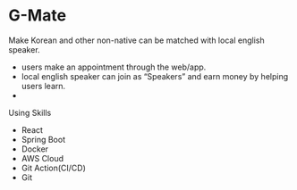 # G-Mate
Make Korean and other non-native can be matched with local english speaker.
- users make an appointment through the web/app.
- local english speaker can join as “Speakers” and earn money by helping users learn.
- 

Using Skills
- React
- Spring Boot
- Docker
- AWS Cloud
- Git Action(CI/CD)
- Git
